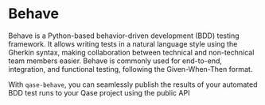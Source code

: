 # Behave

Behave is a Python-based behavior-driven development (BDD) testing framework. It allows writing tests in a natural language style using the Gherkin syntax, making collaboration between technical and non-technical team members easier. Behave is commonly used for end-to-end, integration, and functional testing, following the Given-When-Then format.

With `qase-behave`, you can seamlessly publish the results of your automated BDD test runs to your Qase project using the public API